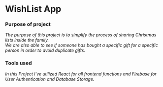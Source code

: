 # WishList App


### Purpose of project 

*The purpose of this project is to simplify the process of sharing Christmas lists inside the family.  
We are also able to see if someone has bought a specific gift for a specific person in order to avoid duplicate gifts.*


### Tools used

*In this Project I've utilized [React](https://https://reactjs.org/) for all frontend functions
and [Firebase](https://https://firebase.google.com/) for User Authentication and Database Storage.*
